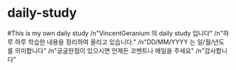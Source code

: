 # daily-study
#This is my own daily study
/n"VincentGeranium 의 daily study 입니다"
/n"하루 하루 학습한 내용을 정리하여 올리고 있습니다."
/n"DD/MM/YYYY 는 일/월/년도 를 의미합니다"
/n"궁굼한점이 있으시면 언제든 코멘트나 메일을 주세요"
/n"감사합니다" 
